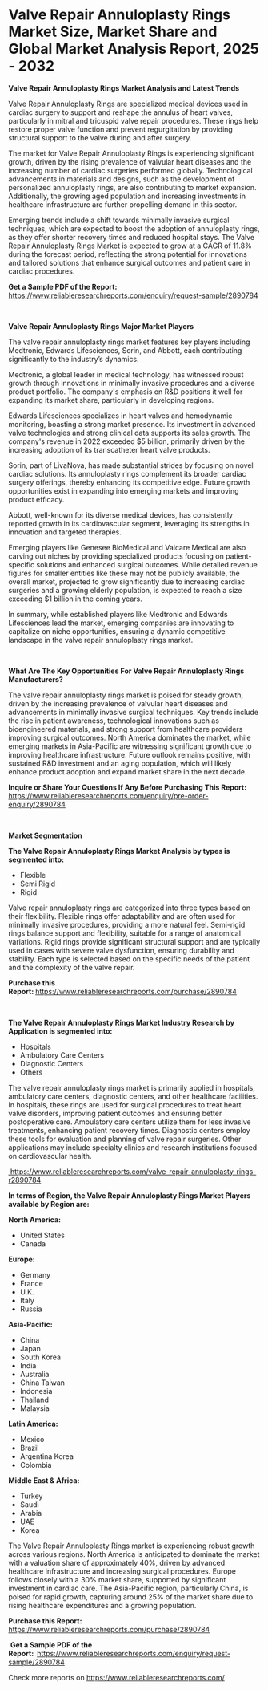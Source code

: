 <p><h1>Valve Repair Annuloplasty Rings Market Size, Market Share and Global Market Analysis Report, 2025 - 2032</h1></p><p><strong>Valve Repair Annuloplasty Rings Market Analysis and Latest Trends</strong></p>
<p><p>Valve Repair Annuloplasty Rings are specialized medical devices used in cardiac surgery to support and reshape the annulus of heart valves, particularly in mitral and tricuspid valve repair procedures. These rings help restore proper valve function and prevent regurgitation by providing structural support to the valve during and after surgery.</p><p>The market for Valve Repair Annuloplasty Rings is experiencing significant growth, driven by the rising prevalence of valvular heart diseases and the increasing number of cardiac surgeries performed globally. Technological advancements in materials and designs, such as the development of personalized annuloplasty rings, are also contributing to market expansion. Additionally, the growing aged population and increasing investments in healthcare infrastructure are further propelling demand in this sector.</p><p>Emerging trends include a shift towards minimally invasive surgical techniques, which are expected to boost the adoption of annuloplasty rings, as they offer shorter recovery times and reduced hospital stays. The Valve Repair Annuloplasty Rings Market is expected to grow at a CAGR of 11.8% during the forecast period, reflecting the strong potential for innovations and tailored solutions that enhance surgical outcomes and patient care in cardiac procedures.</p></p>
<p><strong>Get a Sample PDF of the Report:&nbsp;</strong> <a href="https://www.reliableresearchreports.com/enquiry/request-sample/2890784?utm_campaign=1674&utm_medium=2&utm_source=Github&utm_content=ia&utm_term=14032025&utm_id=valve-repair-annuloplasty-rings">https://www.reliableresearchreports.com/enquiry/request-sample/2890784</a></p>
<p>&nbsp;</p>
<p><strong>Valve Repair Annuloplasty Rings Major Market Players</strong></p>
<p><p>The valve repair annuloplasty rings market features key players including Medtronic, Edwards Lifesciences, Sorin, and Abbott, each contributing significantly to the industry’s dynamics. </p><p>Medtronic, a global leader in medical technology, has witnessed robust growth through innovations in minimally invasive procedures and a diverse product portfolio. The company's emphasis on R&D positions it well for expanding its market share, particularly in developing regions.</p><p>Edwards Lifesciences specializes in heart valves and hemodynamic monitoring, boasting a strong market presence. Its investment in advanced valve technologies and strong clinical data supports its sales growth. The company's revenue in 2022 exceeded $5 billion, primarily driven by the increasing adoption of its transcatheter heart valve products.</p><p>Sorin, part of LivaNova, has made substantial strides by focusing on novel cardiac solutions. Its annuloplasty rings complement its broader cardiac surgery offerings, thereby enhancing its competitive edge. Future growth opportunities exist in expanding into emerging markets and improving product efficacy.</p><p>Abbott, well-known for its diverse medical devices, has consistently reported growth in its cardiovascular segment, leveraging its strengths in innovation and targeted therapies. </p><p>Emerging players like Genesee BioMedical and Valcare Medical are also carving out niches by providing specialized products focusing on patient-specific solutions and enhanced surgical outcomes. While detailed revenue figures for smaller entities like these may not be publicly available, the overall market, projected to grow significantly due to increasing cardiac surgeries and a growing elderly population, is expected to reach a size exceeding $1 billion in the coming years.</p><p>In summary, while established players like Medtronic and Edwards Lifesciences lead the market, emerging companies are innovating to capitalize on niche opportunities, ensuring a dynamic competitive landscape in the valve repair annuloplasty rings market.</p></p>
<p>&nbsp;</p>
<p><strong>What Are The Key Opportunities For Valve Repair Annuloplasty Rings Manufacturers?</strong></p>
<p><p>The valve repair annuloplasty rings market is poised for steady growth, driven by the increasing prevalence of valvular heart diseases and advancements in minimally invasive surgical techniques. Key trends include the rise in patient awareness, technological innovations such as bioengineered materials, and strong support from healthcare providers improving surgical outcomes. North America dominates the market, while emerging markets in Asia-Pacific are witnessing significant growth due to improving healthcare infrastructure. Future outlook remains positive, with sustained R&D investment and an aging population, which will likely enhance product adoption and expand market share in the next decade.</p></p>
<p><strong>Inquire or Share Your Questions If Any Before Purchasing This Report:</strong> <a href="https://www.reliableresearchreports.com/enquiry/pre-order-enquiry/2890784?utm_campaign=1674&utm_medium=2&utm_source=Github&utm_content=ia&utm_term=14032025&utm_id=valve-repair-annuloplasty-rings">https://www.reliableresearchreports.com/enquiry/pre-order-enquiry/2890784</a></p>
<p>&nbsp;</p>
<p><strong>Market Segmentation</strong></p>
<p><strong>The Valve Repair Annuloplasty Rings Market Analysis by types is segmented into:</strong></p>
<p><ul><li>Flexible</li><li>Semi Rigid</li><li>Rigid</li></ul></p>
<p><p>Valve repair annuloplasty rings are categorized into three types based on their flexibility. Flexible rings offer adaptability and are often used for minimally invasive procedures, providing a more natural feel. Semi-rigid rings balance support and flexibility, suitable for a range of anatomical variations. Rigid rings provide significant structural support and are typically used in cases with severe valve dysfunction, ensuring durability and stability. Each type is selected based on the specific needs of the patient and the complexity of the valve repair.</p></p>
<p><strong>Purchase this Report:&nbsp;</strong><a href="https://www.reliableresearchreports.com/purchase/2890784?utm_campaign=1674&utm_medium=2&utm_source=Github&utm_content=ia&utm_term=14032025&utm_id=valve-repair-annuloplasty-rings">https://www.reliableresearchreports.com/purchase/2890784</a></p>
<p>&nbsp;</p>
<p><strong>The Valve Repair Annuloplasty Rings Market Industry Research by Application is segmented into:</strong></p>
<p><ul><li>Hospitals</li><li>Ambulatory Care Centers</li><li>Diagnostic Centers</li><li>Others</li></ul></p>
<p><p>The valve repair annuloplasty rings market is primarily applied in hospitals, ambulatory care centers, diagnostic centers, and other healthcare facilities. In hospitals, these rings are used for surgical procedures to treat heart valve disorders, improving patient outcomes and ensuring better postoperative care. Ambulatory care centers utilize them for less invasive treatments, enhancing patient recovery times. Diagnostic centers employ these tools for evaluation and planning of valve repair surgeries. Other applications may include specialty clinics and research institutions focused on cardiovascular health.</p></p>
<p><a href="https://www.reliableresearchreports.com/valve-repair-annuloplasty-rings-r2890784?utm_campaign=1674&utm_medium=2&utm_source=Github&utm_content=ia&utm_term=14032025&utm_id=valve-repair-annuloplasty-rings">&nbsp;https://www.reliableresearchreports.com/valve-repair-annuloplasty-rings-r2890784</a></p>
<p><strong>In terms of Region, the Valve Repair Annuloplasty Rings Market Players available by Region are:</strong></p>
<p>
    <p> <strong> North America: </strong>
        <ul>
            <li>United States</li>
            <li>Canada</li>
        </ul>
        </p> 
    <p> <strong> Europe: </strong>
        <ul>
            <li>Germany</li>
            <li>France</li>
            <li>U.K.</li>
            <li>Italy</li>
            <li>Russia</li>
        </ul>
        </p> 
    <p> <strong> Asia-Pacific: </strong>
        <ul>
            <li>China</li>
            <li>Japan</li>
            <li>South Korea</li>
            <li>India</li>
            <li>Australia</li>
            <li>China Taiwan</li>
            <li>Indonesia</li>
            <li>Thailand</li>
            <li>Malaysia</li>
        </ul>
        </p> 
    <p> <strong> Latin America: </strong>
        <ul>
            <li>Mexico</li>
            <li>Brazil</li>
            <li>Argentina Korea</li>
            <li>Colombia</li>
        </ul>
        </p> 
    <p> <strong> Middle East & Africa: </strong>
        <ul>
            <li>Turkey</li>
            <li>Saudi</li>
            <li>Arabia</li>
            <li>UAE</li>
            <li>Korea</li>
        </ul>
    </p>
    </p>
<p><p>The Valve Repair Annuloplasty Rings market is experiencing robust growth across various regions. North America is anticipated to dominate the market with a valuation share of approximately 40%, driven by advanced healthcare infrastructure and increasing surgical procedures. Europe follows closely with a 30% market share, supported by significant investment in cardiac care. The Asia-Pacific region, particularly China, is poised for rapid growth, capturing around 25% of the market share due to rising healthcare expenditures and a growing population.</p></p>
<p><strong>Purchase this Report: </strong><a href="https://www.reliableresearchreports.com/purchase/2890784?utm_campaign=1674&utm_medium=2&utm_source=Github&utm_content=ia&utm_term=14032025&utm_id=valve-repair-annuloplasty-rings">https://www.reliableresearchreports.com/purchase/2890784</a></p>
<p>&nbsp;<strong>Get a Sample PDF of the Report:&nbsp;&nbsp;</strong><a href="https://www.reliableresearchreports.com/enquiry/request-sample/2890784?utm_campaign=1674&utm_medium=2&utm_source=Github&utm_content=ia&utm_term=14032025&utm_id=valve-repair-annuloplasty-rings">https://www.reliableresearchreports.com/enquiry/request-sample/2890784</a></p>
<p><strong></strong></p>
<p>Check more reports on <a href="https://www.reliableresearchreports.com/?utm_campaign=1674&utm_medium=2&utm_source=Github&utm_content=ia&utm_term=14032025&utm_id=valve-repair-annuloplasty-rings">https://www.reliableresearchreports.com/</a></p>